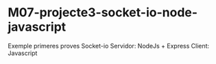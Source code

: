 # M07-projecte3-socket-io-node-javascript

Exemple primeres proves
Socket-io
Servidor: NodeJs + Express
Client: Javascript